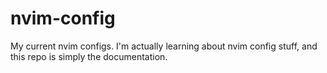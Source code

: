 # nvim-config

My current nvim configs. I'm actually learning about nvim config stuff, and this repo is simply the documentation.

